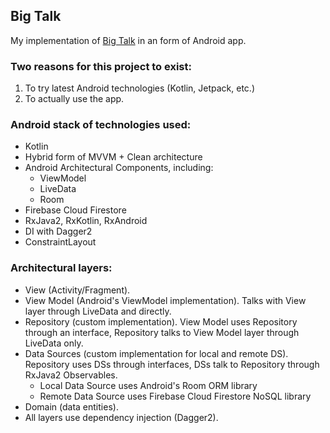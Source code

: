 ## Big Talk

My implementation of [Big Talk](http://www.makebigtalk.com/]) in an form of Android app.


### Two reasons for this project to exist:
1. To try latest Android technologies (Kotlin, Jetpack, etc.)
2. To actually use the app.


### Android stack of technologies used:
- Kotlin
- Hybrid form of MVVM + Clean architecture
- Android Architectural Components, including:
  + ViewModel
  + LiveData
  + Room
- Firebase Cloud Firestore
- RxJava2, RxKotlin, RxAndroid
- DI with Dagger2
- ConstraintLayout


### Architectural layers:
- View (Activity/Fragment).
- View Model (Android's ViewModel implementation). Talks with View layer through LiveData and directly.
- Repository (custom implementation). View Model uses Repository through an interface, Repository talks to View Model layer through LiveData only.
- Data Sources (custom implementation for local and remote DS). Repository uses DSs through interfaces, DSs talk to Repository through RxJava2 Observables.
  + Local Data Source uses Android's Room ORM library
  + Remote Data Source uses Firebase Cloud Firestore NoSQL library
- Domain (data entities).
- All layers use dependency injection (Dagger2).
